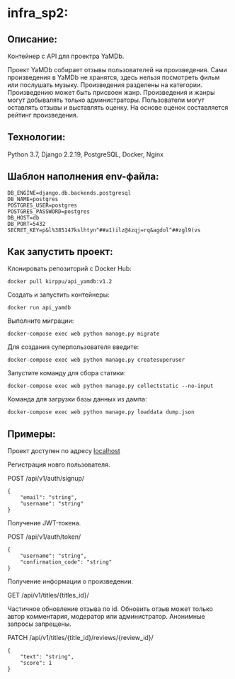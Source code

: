 # infra_sp2:

## Описание:

Контейнер с API для проектра YaMDb.

Проект YaMDb собирает отзывы пользователей на произведения.
Сами произведения в YaMDb не хранятся, здесь нельзя посмотреть фильм или послушать музыку.
Произведения разделены на категории. Произведению может быть присвоен жанр.
Произведения и жанры могут добывалять только администраторы.
Пользователи могут оставлять отзывы и выставлять оценку.
На основе оценок составляется рейтинг произведения.

## Технологии:
Python 3.7, 
Django 2.2.19, 
PostgreSQL, 
Docker, 
Nginx

## Шаблон наполнения env-файла:

```
DB_ENGINE=django.db.backends.postgresql
DB_NAME=postgres
POSTGRES_USER=postgres
POSTGRES_PASSWORD=postgres
DB_HOST=db
DB_PORT=5432
SECRET_KEY=p&l%385147kslhtyn^##a1)ilz@4zqj=rq&agdol^##zgl9(vs
```

## Как запустить проект:

Клонировать репозиторий с Docker Hub:

```
docker pull kirppu/api_yamdb:v1.2
```

Создать и запустить контейнеры:

```
docker run api_yamdb
```

Выполните миграции:

```
docker-compose exec web python manage.py migrate
```
Для создания суперпользователя введите:

```
docker-compose exec web python manage.py createsuperuser
```

Запустите команду для сбора статики:

```
docker-compose exec web python manage.py collectstatic --no-input
```
Команда для загрузки базы данных из дампа:

```
docker-compose exec web python manage.py loaddata dump.json
```

## Примеры:
Проект доступен по адресу [localhost](http://localhost/)

Регистрация новго пользователя.

POST /api/v1/auth/signup/

```
{
    "email": "string",
    "username": "string"
}
```

Получение JWT-токена.

POST /api/v1/auth/token/

```
{
    "username": "string",
    "confirmation_code": "string"
}
```

Получение информации о произведении.

GET /api/v1/titles/{titles_id}/


Частичное обновление отзыва по id. Обновить отзыв может только автор комментария, модератор или администратор. Анонимные запросы запрещены.

PATCH /api/v1/titles/{title_id}/reviews/{review_id}/

```
{
    "text": "string",
    "score": 1
}
```
